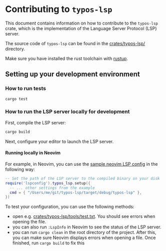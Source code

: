 # Contributing to `typos-lsp`

This document contains information on how to contribute to the `typos-lsp` crate, which is the implementation of the Language Server Protocol (LSP) server.

The source code of `typos-lsp` can be found in the [crates/typos-lsp/](./crates/typos-lsp/) directory.

Make sure you have installed the rust toolchain with [rustup](https://rust-lang.github.io/rustup/index.html).

## Setting up your development environment

### How to run tests

```sh
cargo test
```

### How to run the LSP server locally for development

First, compile the LSP server:

```sh
cargo build
```

Next, configure your editor to launch the LSP server.

#### Running locally in Neovim

For example, in Neovim, you can use the [sample neovim LSP config](docs/neovim-lsp-config.md) in the following way:

```lua
-- Set the path of the LSP server to the compiled binary on your disk
require('lspconfig').typos_lsp.setup({
  -- ... other settings from the example
  cmd = { "/Users/me/git/typos-lsp/target/debug/typos-lsp" },
})
```

To test your configuration, you can use the following methods:

- open e.g. [crates/typos-lsp/tools/test.txt](crates/typos-lsp/tools/test.txt). You should see errors when opening the file.
- you can also run `:LspInfo` in Neovim to see the status of the LSP server.
- you can run `cargo clean` in the root directory of the project. After this, you can make sure Neovim displays errors when opening a file. Once finished, run `cargo build` to fix this

<!-- markdownlint-disable-file line-length -->
